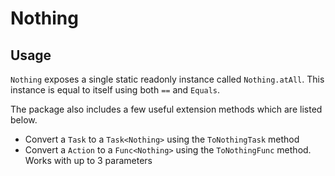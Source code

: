 ﻿# Nothing

## Usage

`Nothing` exposes a single static readonly instance called `Nothing.atAll`. This
instance is equal to itself using both `==` and `Equals`.

The package also includes a few useful extension methods which are listed below.

- Convert a `Task` to a `Task<Nothing>` using the `ToNothingTask` method
- Convert a `Action` to a `Func<Nothing>` using the `ToNothingFunc` method.
  Works with up to 3 parameters